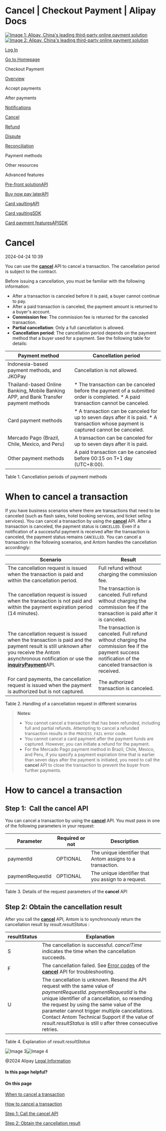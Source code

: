 Cancel | Checkout Payment | Alipay Docs
===============
                        

[![Image 1: Alipay, China's leading third-party online payment solution](https://ac.alipay.com/storage/2024/3/26/d66c43c0-440d-4c97-9976-f2028a2c8c5e.svg)![Image 2: Alipay, China's leading third-party online payment solution](https://ac.alipay.com/storage/2024/3/26/a48bd336-aea0-4f16-bf83-616eacbb4434.svg)](/docs/)

[Log In](https://global.alipay.com/ilogin/account_login.htm?goto=https%3A%2F%2Fglobal.alipay.com%2Fdocs%2Fac%2Fcashierpay%2Fcancel)

[Go to Homepage](../../)

Checkout Payment

[Overview](/docs/ac/cashierpay/overview)

Accept payments

After payments

[Notifications](/docs/ac/cashierpay/notifications)

[Cancel](/docs/ac/cashierpay/cancel)

[Refund](/docs/ac/cashierpay/refund?pageVersion=8)

[Dispute](/docs/ac/cashierpay/dispute)

[Reconciliation](/docs/ac/cashierpay/reconcile)

Payment methods

Other resources

Advanced features

[Pre-front solutionAPI](/docs/ac/cashierpay/prefront)

[Buy now pay laterAPI](/docs/ac/cashierpay/bnpl)

[Card vaultingAPI](/docs/ac/cashierpay/cv)

[Card vaultingSDK](/docs/ac/cashierpay/cvsdk)

[Card payment featuresAPISDK](/docs/ac/cashierpay/mf)

Cancel
======

2024-04-24 10:39

You can use the [**cancel**](https://global.alipay.com/docs/ac/ams/paymentc_online) API to cancel a transaction. The cancellation period is subject to the contract.

Before issuing a cancellation, you must be familiar with the following information:

*   After a transaction is canceled before it is paid, a buyer cannot continue to pay.
*   After a paid transaction is canceled, the payment amount is returned to a buyer's account.
*   **Commission fee**: The commission fee is returned for the canceled transaction.
*   **Partial cancellation**: Only a full cancellation is allowed.
*   **Cancellation period**: The cancellation period depends on the payment method that a buyer used for a payment. See the following table for details:



| **Payment method** | **Cancellation period** |
| --- | --- |
| Indonesia-based payment methods, and JKOPay | Cancellation is not allowed. |
| Thailand-based Online Banking, Mobile Banking APP, and Bank Transfer payment methods | * The transaction can be canceled before the payment of a submitted order is completed. * A paid transaction cannot be canceled. |
| Card payment methods | * A transaction can be canceled for up to seven days after it is paid. * A transaction whose payment is captured cannot be canceled. |
| Mercado Pago (Brazil, Chile, Mexico, and Peru) | A transaction can be canceled for up to seven days after it is paid. |
| Other payment methods | A paid transaction can be canceled before 00:15 on T+1 day (UTC+8:00). |



Table 1. Cancellation periods of payment methods

When to cancel a transaction
============================

If you have business scenarios where there are transactions that need to be canceled (such as flash sales, hotel booking services, and ticket selling services). You can cancel a transaction by using the [**cancel**](https://global.alipay.com/docs/ac/ams/paymentc_online) API. After a transaction is canceled, the payment status is `CANCELLED`. Even if a notification of a successful payment is received after the transaction is canceled, the payment status remains `CANCELLED`. You can cancel a transaction in the following scenarios, and Antom handles the cancellation accordingly:



| **Scenario** | **Result** |
| --- | --- |
| The cancellation request is issued when the transaction is paid and within the cancellation period. | Full refund without charging the commission fee. |
| The cancellation request is issued when the transaction is not paid and within the payment expiration period (14 minutes). | The transaction is canceled. Full refund without charging the commission fee if the transaction is paid after it is canceled. |
| The cancellation request is issued when the transaction is paid and the payment result is still unknown after you receive the Antom asynchronous notification or use the [**inquiryPayment**](https://global.alipay.com/docs/ac/ams/paymentri_online)API. | The transaction is canceled. Full refund without charging the commission fee if the payment success notification of the canceled transaction is received. |
| For card payments, the cancellation request is issued when the payment is authorized but is not captured. | The authorized transaction is canceled. |



Table 2. Handling of a cancellation request in different scenarios

> **Notes**:
> 
> *   You cannot cancel a transaction that has been refunded, including full and partial refunds. Attempting to cancel a refunded transaction results in the `PROCESS_FAIL` error code.
> *   You cannot cancel a card payment after the payment funds are captured. However, you can initiate a refund for the payment.
> *   For the Mercado Pago payment method in Brazil, Chile, Mexico, and Peru, if you specify a payment expiration time that is earlier than seven days after the payment is initiated, you need to call the **cancel** API to close the transaction to prevent the buyer from further payments.  

How to cancel a transaction
===========================

Step 1:  Call the cancel API
----------------------------

You can cancel a transaction by using the [**cancel**](https://global.alipay.com/docs/ac/ams/paymentc_online) API. You must pass in one of the following parameters in your request:



| **Parameter** | **Required or not** | **Description** |
| --- | --- | --- |
| paymentId | OPTIONAL | The unique identifier that Antom assigns to a transaction. |
| paymentRequestId | OPTIONAL | The unique identifier that you assign to a request. |



Table 3. Details of the request parameters of the **cancel** API

Step 2: Obtain the cancellation result
--------------------------------------

After you call the [**cancel**](https://global.alipay.com/docs/ac/ams/paymentc_online) API, Antom is to synchronously return the cancellation result by _result.resultStatus_ :



| **resultStatus** | **Explanation** |
| --- | --- |
| S | The cancellation is successful. *cancelTime* indicates the time when the cancellation succeeds. |
| F | The cancellation failed. See [Error codes](https://global.alipay.com/docs/ac/ams/paymentc_online) of the [**cancel**](https://global.alipay.com/docs/ac/ams/paymentc_online) API for troubleshooting. |
| U | The cancellation is unknown. Resend the API request with the same value of *paymentRequestId*. *paymentRequestId* is the unique identifier of a cancellation, so resending the request by using the same value of the parameter cannot trigger multiple cancellations. Contact Antom Technical Support if the value of *result.resultStatus* is still `U` after three consecutive retries. |



Table 4. Explanation of _result.resultStatus_

![Image 3](https://ac.alipay.com/storage/2021/5/20/19b2c126-9442-4f16-8f20-e539b1db482a.png)![Image 4](https://ac.alipay.com/storage/2021/5/20/e9f3f154-dbf0-455f-89f0-b3d4e0c14481.png)

@2024 Alipay [Legal Information](https://global.alipay.com/docs/ac/platform/membership)

#### Is this page helpful?

#### On this page

[When to cancel a transaction](#i72v6 "When to cancel a transaction")

[How to cancel a transaction](#ujrNd "How to cancel a transaction")

[Step 1: Call the cancel API](#NDy3c "Step 1:  Call the cancel API")

[Step 2: Obtain the cancellation result](#lOYZi "Step 2: Obtain the cancellation result")